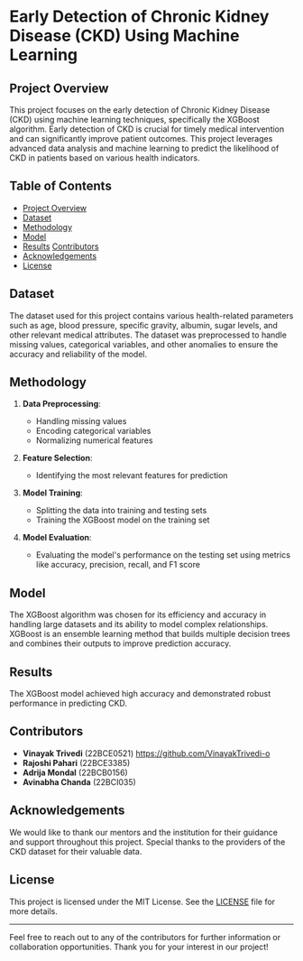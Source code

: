 # Early Detection of Chronic Kidney Disease (CKD) Using Machine Learning

## Project Overview

This project focuses on the early detection of Chronic Kidney Disease (CKD) using machine learning techniques, specifically the XGBoost algorithm. Early detection of CKD is crucial for timely medical intervention and can significantly improve patient outcomes. This project leverages advanced data analysis and machine learning to predict the likelihood of CKD in patients based on various health indicators.

## Table of Contents

- [Project Overview](#project-overview)
- [Dataset](#dataset)
- [Methodology](#methodology)
- [Model](#model)
- [Results](#results)
  [Contributors](#contributors)
- [Acknowledgements](#acknowledgements)
- [License](#license)

## Dataset

The dataset used for this project contains various health-related parameters such as age, blood pressure, specific gravity, albumin, sugar levels, and other relevant medical attributes. The dataset was preprocessed to handle missing values, categorical variables, and other anomalies to ensure the accuracy and reliability of the model.

## Methodology

1. **Data Preprocessing**:
   - Handling missing values
   - Encoding categorical variables
   - Normalizing numerical features

2. **Feature Selection**:
   - Identifying the most relevant features for prediction

3. **Model Training**:
   - Splitting the data into training and testing sets
   - Training the XGBoost model on the training set

4. **Model Evaluation**:
   - Evaluating the model's performance on the testing set using metrics like accuracy, precision, recall, and F1 score

## Model

The XGBoost algorithm was chosen for its efficiency and accuracy in handling large datasets and its ability to model complex relationships. XGBoost is an ensemble learning method that builds multiple decision trees and combines their outputs to improve prediction accuracy.

## Results

The XGBoost model achieved high accuracy and demonstrated robust performance in predicting CKD.


## Contributors

- **Vinayak Trivedi** (22BCE0521) https://github.com/VinayakTrivedi-o
- **Rajoshi Pahari** (22BCE3385)
- **Adrija Mondal** (22BCB0156)
- **Avinabha Chanda** (22BCI035)

## Acknowledgements

We would like to thank our mentors and the institution for their guidance and support throughout this project. Special thanks to the providers of the CKD dataset for their valuable data.

## License

This project is licensed under the MIT License. See the [LICENSE](LICENSE) file for more details.

---

Feel free to reach out to any of the contributors for further information or collaboration opportunities. Thank you for your interest in our project!
